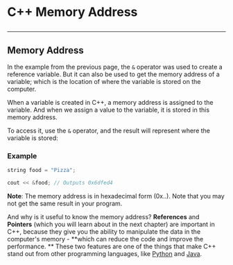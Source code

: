 # C++ Memory Address<hr>

## Memory Address
In the example from the previous page, the `&` operator was used to create a reference variable. But it can also be used to get the memory address of a variable; which is the location of where the variable is stored on the computer.

When a variable is created in C++, a memory address is assigned to the variable. And when we assign a value to the variable, it is stored in this memory address.

To access it, use the `&` operator, and the result will represent where the variable is stored:

### Example
```c++
string food = "Pizza";

cout << &food; // Outputs 0x6dfed4
```
**Note**: The memory address is in hexadecimal form (0x..). Note that you may not get the same result in your program.

And why is it useful to know the memory address?
**References** and **Pointers** (which you will learn about in the next chapter) are important in C++, because they give you the ability to manipulate the data in the computer's memory - **which can reduce the code and improve the performance.
**
These two features are one of the things that make C++ stand out from other programming languages, like <u>Python</u> and <u>Java</u>.